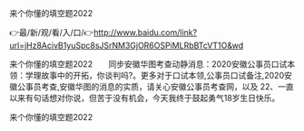 来个你懂的填空题2022

👉最/新/观/看/入/口/👉http://www.baidu.com/link?url=jHz8AcivB1yuSpc8sJSrNM3GjOR6OSPiMLRbBTcVT1O&wd

来个你懂的填空题2022　　同步安徽华图考查动静消息：2020安徽公事员口试本领：学理故事中的开拓，你谈判吗?。更多对于口试本领,公事员口试备注,2020安徽公事员考查,安徽华图的消息的实质，请关心安徽公事员考查网，以及
	22、一直以来有句话想对你说，但苦于没有机会，今天我终于鼓起勇气18岁生日快乐。


来个你懂的填空题2022

